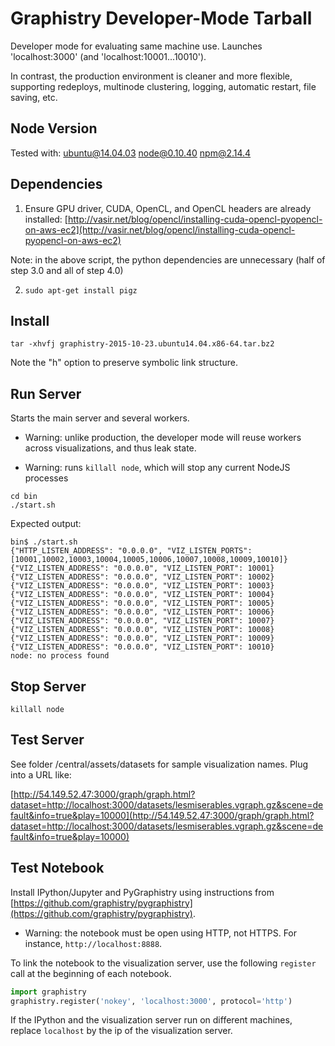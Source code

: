# Graphistry Developer-Mode Tarball

Developer mode for evaluating same machine use. Launches 'localhost:3000' (and 'localhost:10001...10010').  

In contrast, the production environment is cleaner and more flexible, supporting redeploys, multinode clustering, logging, automatic restart, file saving, etc.

## Node Version

Tested with:
   ubuntu@14.04.03
   node@0.10.40
   npm@2.14.4

## Dependencies

1. Ensure GPU driver, CUDA, OpenCL, and OpenCL headers are already installed: [http://vasir.net/blog/opencl/installing-cuda-opencl-pyopencl-on-aws-ec2](http://vasir.net/blog/opencl/installing-cuda-opencl-pyopencl-on-aws-ec2)

  Note: in the above script, the python dependencies are unnecessary (half of step 3.0 and all of step 4.0)

2. `sudo apt-get install pigz`

## Install

```
tar -xhvfj graphistry-2015-10-23.ubuntu14.04.x86-64.tar.bz2 
```

Note the "h" option to preserve symbolic link structure.

## Run Server

Starts the main server and several workers. 

* Warning: unlike production, the developer mode will reuse workers across visualizations, and thus leak state.

* Warning: runs `killall node`, which will stop any current NodeJS processes

```
cd bin
./start.sh
```

Expected output:

```
bin$ ./start.sh 
{"HTTP_LISTEN_ADDRESS": "0.0.0.0", "VIZ_LISTEN_PORTS": [10001,10002,10003,10004,10005,10006,10007,10008,10009,10010]}
{"VIZ_LISTEN_ADDRESS": "0.0.0.0", "VIZ_LISTEN_PORT": 10001}
{"VIZ_LISTEN_ADDRESS": "0.0.0.0", "VIZ_LISTEN_PORT": 10002}
{"VIZ_LISTEN_ADDRESS": "0.0.0.0", "VIZ_LISTEN_PORT": 10003}
{"VIZ_LISTEN_ADDRESS": "0.0.0.0", "VIZ_LISTEN_PORT": 10004}
{"VIZ_LISTEN_ADDRESS": "0.0.0.0", "VIZ_LISTEN_PORT": 10005}
{"VIZ_LISTEN_ADDRESS": "0.0.0.0", "VIZ_LISTEN_PORT": 10006}
{"VIZ_LISTEN_ADDRESS": "0.0.0.0", "VIZ_LISTEN_PORT": 10007}
{"VIZ_LISTEN_ADDRESS": "0.0.0.0", "VIZ_LISTEN_PORT": 10008}
{"VIZ_LISTEN_ADDRESS": "0.0.0.0", "VIZ_LISTEN_PORT": 10009}
{"VIZ_LISTEN_ADDRESS": "0.0.0.0", "VIZ_LISTEN_PORT": 10010}
node: no process found
```


## Stop Server

```
killall node
```

## Test Server

See folder /central/assets/datasets for sample visualization names. Plug into a URL like:

[http://54.149.52.47:3000/graph/graph.html?dataset=http://localhost:3000/datasets/lesmiserables.vgraph.gz&scene=default&info=true&play=10000](http://54.149.52.47:3000/graph/graph.html?dataset=http://localhost:3000/datasets/lesmiserables.vgraph.gz&scene=default&info=true&play=10000)

## Test Notebook

Install IPython/Jupyter and PyGraphistry using instructions from [https://github.com/graphistry/pygraphistry](https://github.com/graphistry/pygraphistry).

- Warning: the notebook must be open using HTTP, not HTTPS. For instance, `http://localhost:8888`.

To link the notebook to the visualization server, use the following `register` call at the beginning of each notebook.

```python
import graphistry
graphistry.register('nokey', 'localhost:3000', protocol='http')
```

If the IPython and the visualization server run on different machines, replace `localhost` by the ip of the visualization server.



